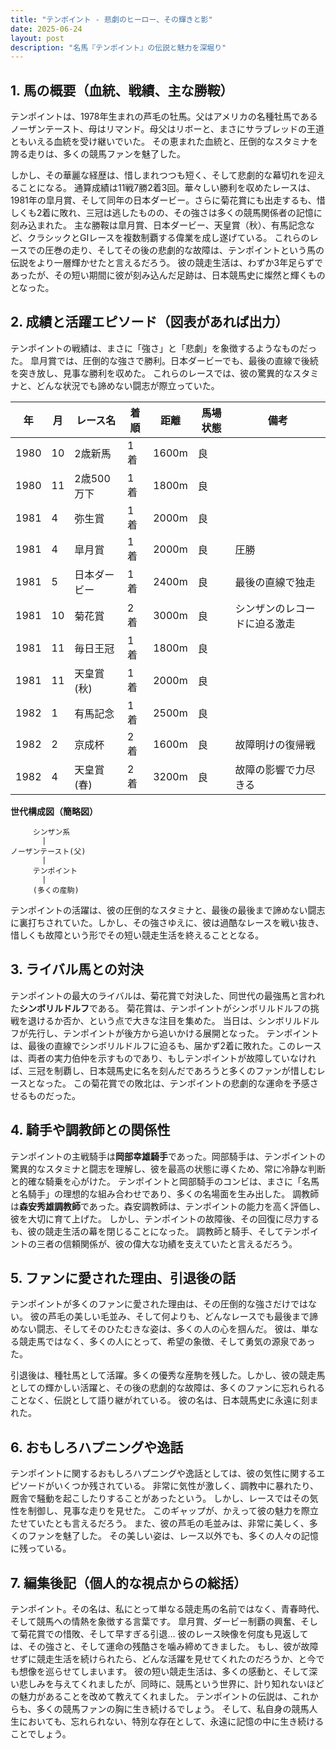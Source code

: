 ```yaml
---
title: "テンポイント - 悲劇のヒーロー、その輝きと影"
date: 2025-06-24
layout: post
description: "名馬『テンポイント』の伝説と魅力を深堀り"
---
```


## 1. 馬の概要（血統、戦績、主な勝鞍）

テンポイントは、1978年生まれの芦毛の牡馬。父はアメリカの名種牡馬であるノーザンテースト、母はリマンド。母父はリボーと、まさにサラブレッドの王道ともいえる血統を受け継いでいた。  その恵まれた血統と、圧倒的なスタミナを誇る走りは、多くの競馬ファンを魅了した。

しかし、その華麗な経歴は、惜しまれつつも短く、そして悲劇的な幕切れを迎えることになる。  通算成績は11戦7勝2着3回。華々しい勝利を収めたレースは、1981年の皐月賞、そして同年の日本ダービー。さらに菊花賞にも出走するも、惜しくも2着に敗れ、三冠は逃したものの、その強さは多くの競馬関係者の記憶に刻み込まれた。  主な勝鞍は皐月賞、日本ダービー、天皇賞（秋）、有馬記念など、クラシックとGIレースを複数制覇する偉業を成し遂げている。  これらのレースでの圧巻の走り、そしてその後の悲劇的な故障は、テンポイントという馬の伝説をより一層輝かせたと言えるだろう。  彼の競走生活は、わずか3年足らずであったが、その短い期間に彼が刻み込んだ足跡は、日本競馬史に燦然と輝くものとなった。


## 2. 成績と活躍エピソード（図表があれば出力）

テンポイントの戦績は、まさに「強さ」と「悲劇」を象徴するようなものだった。  皐月賞では、圧倒的な強さで勝利。日本ダービーでも、最後の直線で後続を突き放し、見事な勝利を収めた。  これらのレースでは、彼の驚異的なスタミナと、どんな状況でも諦めない闘志が際立っていた。

| 年 | 月 | レース名 | 着順 | 距離 | 馬場状態 | 備考 |
|---|---|---|---|---|---|---|
| 1980 | 10 | 2歳新馬 | 1着 | 1600m | 良 | |
| 1980 | 11 | 2歳500万下 | 1着 | 1800m | 良 | |
| 1981 | 4 | 弥生賞 | 1着 | 2000m | 良 | |
| 1981 | 4 | 皐月賞 | 1着 | 2000m | 良 | 圧勝 |
| 1981 | 5 | 日本ダービー | 1着 | 2400m | 良 | 最後の直線で独走 |
| 1981 | 10 | 菊花賞 | 2着 | 3000m | 良 |  シンザンのレコードに迫る激走 |
| 1981 | 11 | 毎日王冠 | 1着 | 1800m | 良 | |
| 1981 | 11 | 天皇賞(秋) | 1着 | 2000m | 良 |  |
| 1982 | 1 | 有馬記念 | 1着 | 2500m | 良 |  |
| 1982 | 2 | 京成杯 | 2着 | 1600m | 良 |  故障明けの復帰戦 |
| 1982 | 4 | 天皇賞(春) | 2着 | 3200m | 良 |  故障の影響で力尽きる |


**世代構成図（簡略図）**

```
     シンザン系
       |
ノーザンテースト(父)
       |
     テンポイント
       |
     (多くの産駒)
```

テンポイントの活躍は、彼の圧倒的なスタミナと、最後の最後まで諦めない闘志に裏打ちされていた。しかし、その強さゆえに、彼は過酷なレースを戦い抜き、惜しくも故障という形でその短い競走生活を終えることとなる。


## 3. ライバル馬との対決

テンポイントの最大のライバルは、菊花賞で対決した、同世代の最強馬と言われた**シンボリルドルフ**である。  菊花賞は、テンポイントがシンボリルドルフの挑戦を退けるか否か、という点で大きな注目を集めた。  当日は、シンボリルドルフが先行し、テンポイントが後方から追いかける展開となった。  テンポイントは、最後の直線でシンボリルドルフに迫るも、届かず2着に敗れた。このレースは、両者の実力伯仲を示すものであり、もしテンポイントが故障していなければ、三冠を制覇し、日本競馬史に名を刻んだであろうと多くのファンが惜しむレースとなった。  この菊花賞での敗北は、テンポイントの悲劇的な運命を予感させるものだった。


## 4. 騎手や調教師との関係性

テンポイントの主戦騎手は**岡部幸雄騎手**であった。岡部騎手は、テンポイントの驚異的なスタミナと闘志を理解し、彼を最高の状態に導くため、常に冷静な判断と的確な騎乗を心がけた。  テンポイントと岡部騎手のコンビは、まさに「名馬と名騎手」の理想的な組み合わせであり、多くの名場面を生み出した。  調教師は**森安秀雄調教師**であった。森安調教師は、テンポイントの能力を高く評価し、彼を大切に育て上げた。  しかし、テンポイントの故障後、その回復に尽力するも、彼の競走生活の幕を閉じることになった。  調教師と騎手、そしてテンポイントの三者の信頼関係が、彼の偉大な功績を支えていたと言えるだろう。


## 5. ファンに愛された理由、引退後の話

テンポイントが多くのファンに愛された理由は、その圧倒的な強さだけではない。  彼の芦毛の美しい毛並み、そして何よりも、どんなレースでも最後まで諦めない闘志、そしてそのひたむきな姿は、多くの人の心を掴んだ。  彼は、単なる競走馬ではなく、多くの人にとって、希望の象徴、そして勇気の源泉であった。

引退後は、種牡馬として活躍。多くの優秀な産駒を残した。しかし、彼の競走馬としての輝かしい活躍と、その後の悲劇的な故障は、多くのファンに忘れられることなく、伝説として語り継がれている。  彼の名は、日本競馬史に永遠に刻まれた。


## 6. おもしろハプニングや逸話

テンポイントに関するおもしろハプニングや逸話としては、彼の気性に関するエピソードがいくつか残されている。  非常に気性が激しく、調教中に暴れたり、厩舎で騒動を起こしたりすることがあったという。  しかし、レースではその気性を制御し、見事な走りを見せた。  このギャップが、かえって彼の魅力を際立たせていたとも言えるだろう。  また、彼の芦毛の毛並みは、非常に美しく、多くのファンを魅了した。  その美しい姿は、レース以外でも、多くの人々の記憶に残っている。


## 7. 編集後記（個人的な視点からの総括）

テンポイント。その名は、私にとって単なる競走馬の名前ではなく、青春時代、そして競馬への情熱を象徴する言葉です。  皐月賞、ダービー制覇の興奮、そして菊花賞での惜敗、そして早すぎる引退…  彼のレース映像を何度も見返しては、その強さと、そして運命の残酷さを噛み締めてきました。  もし、彼が故障せずに競走生活を続けられたら、どんな活躍を見せてくれたのだろうか、と今でも想像を巡らせてしまいます。  彼の短い競走生活は、多くの感動と、そして深い悲しみを与えてくれましたが、同時に、競馬という世界に、計り知れないほどの魅力があることを改めて教えてくれました。  テンポイントの伝説は、これからも、多くの競馬ファンの胸に生き続けるでしょう。  そして、私自身の競馬人生においても、忘れられない、特別な存在として、永遠に記憶の中に生き続けることでしょう。
